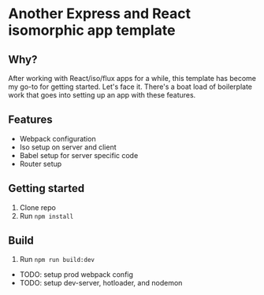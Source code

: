 # Another Express and React isomorphic app template

## Why?
After working with React/iso/flux apps for a while, this template has become my go-to for getting started. Let's face it. There's a boat load of boilerplate work that goes into setting up an app with these features.

## Features
- Webpack configuration
- Iso setup on server and client
- Babel setup for server specific code
- Router setup

## Getting started
1. Clone repo
2. Run `npm install`

## Build
1. Run `npm run build:dev`
- TODO: setup prod webpack config
- TODO: setup dev-server, hotloader, and nodemon
